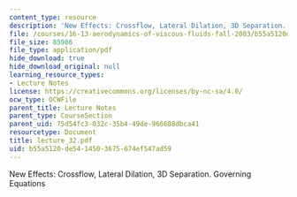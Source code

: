 ```yaml
---
content_type: resource
description: 'New Effects: Crossflow, Lateral Dilation, 3D Separation. Governing Equations'
file: /courses/16-13-aerodynamics-of-viscous-fluids-fall-2003/b55a5120de5414503675674ef547ad59_lecture_32.pdf
file_size: 85986
file_type: application/pdf
hide_download: true
hide_download_original: null
learning_resource_types:
- Lecture Notes
license: https://creativecommons.org/licenses/by-nc-sa/4.0/
ocw_type: OCWFile
parent_title: Lecture Notes
parent_type: CourseSection
parent_uid: 75d54fc3-032c-35b4-49de-966608dbca41
resourcetype: Document
title: lecture_32.pdf
uid: b55a5120-de54-1450-3675-674ef547ad59
---
```

New Effects: Crossflow, Lateral Dilation, 3D Separation. Governing Equations
